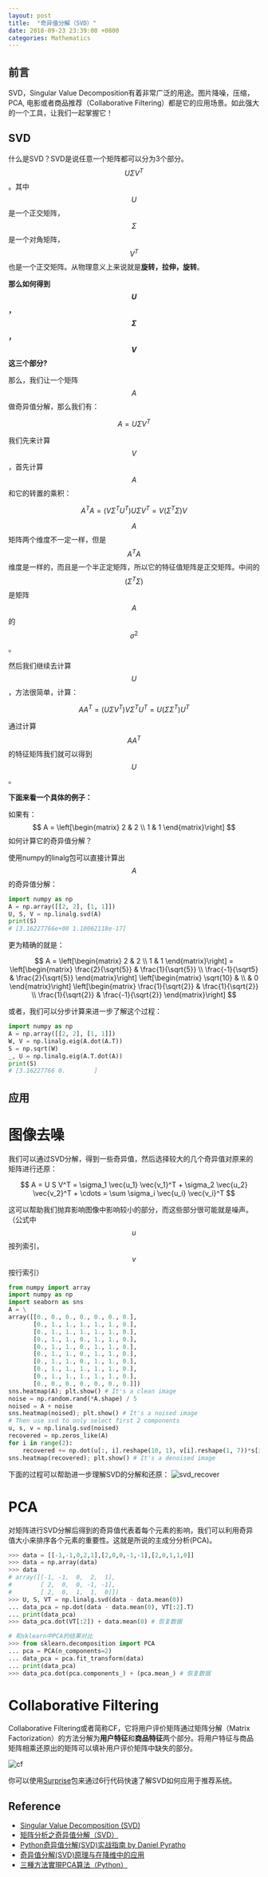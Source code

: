 ```yaml
---
layout: post
title:  "奇异值分解（SVD）"
date: 2018-09-23 23:39:00 +0800
categories: Mathematics
---
```


## 前言
SVD，Singular Value Decomposition有着非常广泛的用途。图片降噪，压缩，PCA, 电影或者商品推荐（Collaborative Filtering）都是它的应用场景。如此强大的一个工具，让我们一起掌握它！

## SVD

什么是SVD？SVD是说任意一个矩阵都可以分为3个部分。$$U \Sigma V^T$$。其中$$U$$是一个正交矩阵，$$\Sigma$$是一个对角矩阵，$$V^T$$也是一个正交矩阵。从物理意义上来说就是**旋转，拉伸，旋转**。

**那么如何得到$$U$$，$$\Sigma$$，$$V$$这三个部分?**

那么，我们让一个矩阵$$A$$做奇异值分解，那么我们有：

$$
A = U \Sigma V^T
$$

我们先来计算$$V$$，首先计算$$A$$和它的转置的乘积：

$$
A^TA = (V \Sigma^T U^T) U \Sigma V^T = V(\Sigma^T \Sigma) V
$$

$$A$$矩阵两个维度不一定一样，但是$$A^TA$$维度是一样的，而且是一个半正定矩阵，所以它的特征值矩阵是正交矩阵。中间的$$(\Sigma^T \Sigma)$$是矩阵$$A$$的$$\sigma^2$$。

然后我们继续去计算$$U$$，方法很简单，计算：

$$
AA^T = (U \Sigma V^T) V \Sigma^T U^T = U(\Sigma \Sigma^T) U^T
$$

通过计算$$AA^T$$的特征矩阵我们就可以得到$$U$$。

**下面来看一个具体的例子：**

如果有：$$ A = 
\left[\begin{matrix}
2 & 2 \\
1 & 1
\end{matrix}\right]
$$ 如何计算它的奇异值分解？

使用numpy的linalg包可以直接计算出$$A$$的奇异值分解：

```python
import numpy as np
A = np.array([[2, 2], [1, 1]])
U, S, V = np.linalg.svd(A)
print(S)
# [3.16227766e+00 1.10062118e-17]
```

更为精确的就是：

$$
A = \left[\begin{matrix}
2 & 2 \\
1 & 1
\end{matrix}\right]
 = \left[\begin{matrix}
 \frac{2}{\sqrt{5}} & \frac{1}{\sqrt{5}} \\
 \frac{-1}{\sqrt5} & \frac{2}{\sqrt{5}}
 \end{matrix}\right]
 \left[\begin{matrix}
 \sqrt{10} &  \\
  & 0
 \end{matrix}\right]
 \left[\begin{matrix}
 \frac{1}{\sqrt{2}} & \frac{1}{\sqrt{2}} \\
 \frac{1}{\sqrt{2}} & \frac{-1}{\sqrt{2}}
 \end{matrix}\right]
$$

或者，我们可以分步计算来进一步了解这个过程：

```python
import numpy as np
A = np.array([[2, 2], [1, 1]])
W, V = np.linalg.eig(A.dot(A.T))
S = np.sqrt(W)
_, U = np.linalg.eig(A.T.dot(A))
print(S)
# [3.16227766 0.        ]
```

## 应用

# 图像去噪

我们可以通过SVD分解，得到一些奇异值，然后选择较大的几个奇异值对原来的矩阵进行还原：

$$
A = U S V^T = \sigma_1 \vec{u_1} \vec{v_1}^T + \sigma_2 \vec{u_2} \vec{v_2}^T + \cdots = \sum \sigma_i \vec{u_i} \vec{v_i}^T
$$

这可以帮助我们抛弃影响图像中影响较小的部分，而这些部分很可能就是噪声。（公式中$$u$$按列索引，$$v$$按行索引）

```python
from numpy import array
import numpy as np
import seaborn as sns
A = \
array([[0., 0., 0., 0., 0., 0., 0.],
       [0., 1., 1., 1., 1., 1., 0.],
       [0., 1., 1., 1., 1., 1., 0.],
       [0., 1., 1., 0., 1., 1., 0.],
       [0., 1., 1., 0., 1., 1., 0.],
       [0., 1., 1., 0., 1., 1., 0.],
       [0., 1., 1., 0., 1., 1., 0.],
       [0., 1., 1., 1., 1., 1., 0.],
       [0., 1., 1., 1., 1., 1., 0.],
       [0., 0., 0., 0., 0., 0., 0.]])
sns.heatmap(A); plt.show() # It's a clean image
noise = np.random.rand(*A.shape) / 5
noised = A + noise
sns.heatmap(noised); plt.show() # It's a noised image
# Then use svd to only select first 2 components
u, s, v = np.linalg.svd(noised)
recovered = np.zeros_like(A)
for i in range(2):
    recovered += np.dot(u[:, i].reshape(10, 1), v[i].reshape(1, 7))*s[i]
sns.heatmap(recovered); plt.show() # It's a denoised image
```

下面的过程可以帮助进一步理解SVD的分解和还原：
![svd_recover](/assets/SVD/svd_recover.png)

# PCA

对矩阵进行SVD分解后得到的奇异值代表着每个元素的影响，我们可以利用奇异值大小来排序各个元素的重要性。这就是所说的主成分分析(PCA)。

```python
>>> data = [[-1,-1,0,2,1],[2,0,0,-1,-1],[2,0,1,1,0]]
>>> data = np.array(data)
>>> data
# array([[-1, -1,  0,  2,  1],
#        [ 2,  0,  0, -1, -1],
#        [ 2,  0,  1,  1,  0]])
>>> U, S, VT = np.linalg.svd(data - data.mean(0))
... data_pca = np.dot(data - data.mean(0), VT[:2].T)
... print(data_pca)
>>> data_pca.dot(VT[:2]) + data.mean(0) # 恢复数据

# 和sklearn中PCA的结果对比
>>> from sklearn.decomposition import PCA
... pca = PCA(n_components=2)
... data_pca = pca.fit_transform(data)
... print(data_pca)
>>> data_pca.dot(pca.components_) + (pca.mean_) # 恢复数据
```

# Collaborative Filtering

Collaborative Filtering或者简称CF，它将用户评价矩阵通过矩阵分解（Matrix Factorization）的方法分解为**用户特征**和**商品特征**两个部分。将用户特征与商品矩阵相乘还原出的矩阵可以填补用户评价矩阵中缺失的部分。

![cf](/assets/SVD/cf.png)

你可以使用[Surprise](http://surpriselib.com/)包来通过6行代码快速了解SVD如何应用于推荐系统。

## Reference

* [Singular Value Decomposition (SVD)](https://www.bilibili.com/video/av7497854?spm_id_from=333.338.__bofqi.12)
* [矩阵分析之奇异值分解（SVD）](https://www.bilibili.com/video/av15971352/?p=6)
* [Python奇异值分解(SVD)实战指南 by Daniel Pyratho](https://www.bilibili.com/video/av24126204)
* [奇异值分解(SVD)原理与在降维中的应用](https://www.cnblogs.com/pinard/p/6251584.html)
* [三種方法實現PCA算法（Python）](https://hk.saowen.com/a/ec6945de0de8a1def68adb50de50031cf91ae61541932b90c17147690b28a25e)
